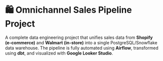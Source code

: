 # 🛍️ Omnichannel Sales Pipeline Project

A complete data engineering project that unifies sales data from **Shopify (e-commerce)** and **Walmart (in-store)** into a single PostgreSQL/Snowflake data warehouse. The pipeline is fully automated using **Airflow**, transformed using **dbt**, and visualized with **Google Looker Studio**.

